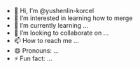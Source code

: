 - 👋 Hi, I’m @yushenlin-korcel
- 👀 I’m interested in learning how to merge
- 🌱 I’m currently learning ...
- 💞️ I’m looking to collaborate on ...
- 📫 How to reach me ...
- 😄 Pronouns: ...
- ⚡ Fun fact: ...

<!---
yushenlin-korcel/yushenlin-korcel is a ✨ special ✨ repository because its `README.md` (this file) appears on your GitHub profile.
You can click the Preview link to take a look at your changes.
--->

